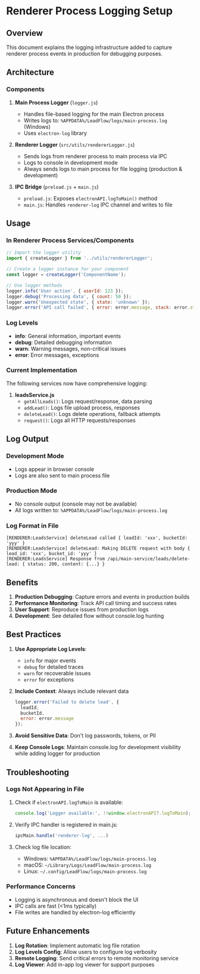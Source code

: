 # Renderer Process Logging Setup

## Overview
This document explains the logging infrastructure added to capture renderer process events in production for debugging purposes.

## Architecture

### Components

1. **Main Process Logger** (`logger.js`)
   - Handles file-based logging for the main Electron process
   - Writes logs to: `%APPDATA%/LeadFlow/logs/main-process.log` (Windows)
   - Uses `electron-log` library

2. **Renderer Logger** (`src/utils/rendererLogger.js`)
   - Sends logs from renderer process to main process via IPC
   - Logs to console in development mode
   - Always sends logs to main process for file logging (production & development)

3. **IPC Bridge** (`preload.js` + `main.js`)
   - `preload.js`: Exposes `electronAPI.logToMain()` method
   - `main.js`: Handles `renderer-log` IPC channel and writes to file

## Usage

### In Renderer Process Services/Components

```javascript
// Import the logger utility
import { createLogger } from '../utils/rendererLogger';

// Create a logger instance for your component
const logger = createLogger('ComponentName');

// Use logger methods
logger.info('User action', { userId: 123 });
logger.debug('Processing data', { count: 50 });
logger.warn('Unexpected state', { state: 'unknown' });
logger.error('API call failed', { error: error.message, stack: error.stack });
```

### Log Levels

- **info**: General information, important events
- **debug**: Detailed debugging information
- **warn**: Warning messages, non-critical issues
- **error**: Error messages, exceptions

### Current Implementation

The following services now have comprehensive logging:

1. **leadsService.js**
   - `getAllLeads()`: Logs request/response, data parsing
   - `addLead()`: Logs file upload process, responses
   - `deleteLead()`: Logs delete operations, fallback attempts
   - `request()`: Logs all HTTP requests/responses

## Log Output

### Development Mode
- Logs appear in browser console
- Logs are also sent to main process file

### Production Mode
- No console output (console may not be available)
- All logs written to: `%APPDATA%/LeadFlow/logs/main-process.log`

### Log Format in File
```
[RENDERER:LeadsService] deleteLead called { leadId: 'xxx', bucketId: 'yyy' }
[RENDERER:LeadsService] deleteLead: Making DELETE request with body { lead_id: 'xxx', bucket_id: 'yyy' }
[RENDERER:LeadsService] Response from /api/main-service/leads/delete-lead: { status: 200, content: {...} }
```

## Benefits

1. **Production Debugging**: Capture errors and events in production builds
2. **Performance Monitoring**: Track API call timing and success rates
3. **User Support**: Reproduce issues from production logs
4. **Development**: See detailed flow without console.log hunting

## Best Practices

1. **Use Appropriate Log Levels**: 
   - `info` for major events
   - `debug` for detailed traces
   - `warn` for recoverable issues
   - `error` for exceptions

2. **Include Context**: Always include relevant data
   ```javascript
   logger.error('Failed to delete lead', { 
     leadId, 
     bucketId, 
     error: error.message 
   });
   ```

3. **Avoid Sensitive Data**: Don't log passwords, tokens, or PII

4. **Keep Console Logs**: Maintain console.log for development visibility while adding logger for production

## Troubleshooting

### Logs Not Appearing in File
1. Check if `electronAPI.logToMain` is available:
   ```javascript
   console.log('Logger available:', !!window.electronAPI?.logToMain);
   ```

2. Verify IPC handler is registered in main.js:
   ```javascript
   ipcMain.handle('renderer-log', ...)
   ```

3. Check log file location:
   - Windows: `%APPDATA%/LeadFlow/logs/main-process.log`
   - macOS: `~/Library/Logs/LeadFlow/main-process.log`
   - Linux: `~/.config/LeadFlow/logs/main-process.log`

### Performance Concerns
- Logging is asynchronous and doesn't block the UI
- IPC calls are fast (<1ms typically)
- File writes are handled by electron-log efficiently

## Future Enhancements

1. **Log Rotation**: Implement automatic log file rotation
2. **Log Levels Config**: Allow users to configure log verbosity
3. **Remote Logging**: Send critical errors to remote monitoring service
4. **Log Viewer**: Add in-app log viewer for support purposes
